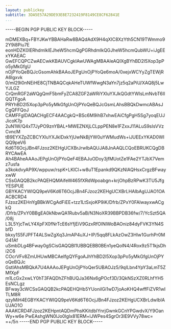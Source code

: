 ```yaml
---
layout: publickey
subtitle: 3DA5E57A29DE93E8E7232419F8149CE8CF62841E
...
```




-----BEGIN PGP PUBLIC KEY BLOCK-----

mDMEXBq+FBYJKwYBBAHaRw8BAQdAdX9H4qXIC8XzYth5CN19TWmmo92Y9i8Piu7E
eonHDZK0IERhdmlkIEJheW5hcmQgPGRhdmlkQGJheW5hcmQubWU+iJgEExYKAEAC
GwEFCQPCZwAECwkKBAUVCgkIAwUWAgMBAAIeAQIXgBYhBD2l5Xop3pPo5yMkGfgU
nOjPYoQeBQJcGsomAhkBAAoJEPgUnOjPYoQe6moA/0xejxWCYyZgTEWjRA6lgxvk
0/mI29i0nNEiHE8CjTNBAQCqkAHeTUWfWwgN3aYn7jz5q2aPiU/XAQ8j5LwYJLGZ
CrQmRGF2aWQgQmF5bmFyZCA8ZGF2aWRiYXluYXJkQGdtYWlsLmNvbT6IlQQTFgoA
PRYhBD2l5Xop3pPo5yMkGfgUnOjPYoQeBQJcGsmLAhsBBQkDwmcABAsJCgQFFQoJ
CAMFFgIDAQACHgECF4AACgkQ+BSc6M9ihB7xhwEAiCfgPgH5Sg7yoqEUJJicoK7p
2uN1W/Q4xT7JyPO9znYBAL+MWEZNXjLCLppPEN8e1FZxxJ11ALuS9sIsVVzCvncM
tB9EYXZpZCBCYXluYXJkIDxkYjUwNkBjYW0uYWMudWs+iJUEExYKAD0WIQQ9peV6
Kd6T6OcjJBn4FJzoz2KEHgUCXBrJrwIbAQUJA8JnAAQLCQoEBRUKCQgDBRYCAwEA
Ah4BAheAAAoJEPgUnOjPYoQeF4EBAJuODoy3jfMUotZe1FAe2YTJbX7Vemz7usfa
a3kokdvyAP9X/wppuw/rspK+LKICl+w8uT1Epankd9QKzNlAQHsxCrgzBFwayxwW
CSsGAQQB2kcPAQEHQMAifeW465fXRdWpoabgn+krjOhpBzRPwK3TU5JfgYESiPUE
GBYKACYWIQQ9peV6Kd6T6OcjJBn4FJzoz2KEHgUCXBrLHAIbAgUJAO1OAACBCRD4
FJzoz2KEHnYgBBkWCgAdFiEE+tzz1LtSxjoKP9iK/Dfrb/ZPxY0FAlwayxwACgkQ
/Dfrb/ZPxY0BBgEA0kNbwQA1Rubv5aB/N3NoXR39BBPDB36fw/7/YcSzt5QA/08j
L3L5YjcTwLY4XpFX0fNrTcE6sYfjEiV9GzxRfOINlWoBAOniz84dyFVK3YN4SbfD
bkxy1S5FJPFT4ALSwZgXq3JmAP4uXJ+IP/5qq8FLkAzOwZ3HIw1GurhPr0MG41Af
uSmbDLg4BFway0gSCisGAQQBl1UBBQEBB0BEn1yeQolN4/4Rox9z5T1kjsDhi2C6
COcrVFv8ZmUHUwMBCAeIfgQYFgoAJhYhBD2l5Xop3pPo5yMkGfgUnOjPYoQeBQJc
GstIAhsMBQkA7U4AAAoJEPgUnOjPYoQer5UBAOJz5/9qILbn4YpY3aLmT5ZMfXpF
m1LcGx2xwLY0hT3FAQDhZFhBUQJa36Nx6gPOcf3D/3QkNSzXZ0RLhfYH5EsNCLgz
BFway3cWCSsGAQQB2kcPAQEHQHb5YUonilGi1wD7joAoKHQ4wffFiZVR1wITLM8R
qzyMiH4EGBYKACYWIQQ9peV6Kd6T6OcjJBn4FJzoz2KEHgUCXBrLdwIbIAUJAO1O
AAAKCRD4FJzoz2KEHpntAQDmPhsKKitdbIYnrjGwnkGCnYPGwdvX/Y9OanWy+w6e
PwEAshgWN0lJo0lglx81ERM+lJWPes4SgrOr3IE9VVy78wc=
=+/5n
-----END PGP PUBLIC KEY BLOCK-----
